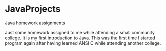 # JavaProjects
Java homework assignments

Just some homework assigned to me while attending a small community college. It is my first introduction to Java. This was the first time I started program again after having learned ANSI C while attending another college. 
